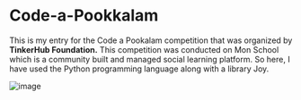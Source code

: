 
# Code-a-Pookkalam

This is my entry for the Code a Pookalam competition that was organized by **TinkerHub Foundation.** This competition was conducted on Mon School which is a community built and managed social learning platform. So here, I have used the Python programming language along with a library Joy.

![image](https://user-images.githubusercontent.com/57052959/133725462-f4fcb43b-c15b-421c-8126-de58e86d7854.png)
